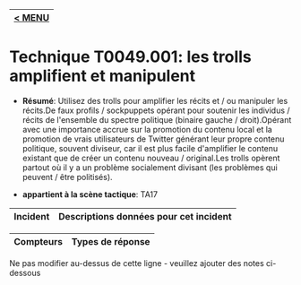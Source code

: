 |[< MENU](../../README.md)|
|---|
# Technique T0049.001: les trolls amplifient et manipulent

* **Résumé**: Utilisez des trolls pour amplifier les récits et / ou manipuler les récits.De faux profils / sockpuppets opérant pour soutenir les individus / récits de l'ensemble du spectre politique (binaire gauche / droit).Opérant avec une importance accrue sur la promotion du contenu local et la promotion de vrais utilisateurs de Twitter générant leur propre contenu politique, souvent diviseur, car il est plus facile d'amplifier le contenu existant que de créer un contenu nouveau / original.Les trolls opèrent partout où il y a un problème socialement divisant (les problèmes qui peuvent / être politisés).

* **appartient à la scène tactique**: TA17


|Incident |Descriptions données pour cet incident |
|-------- |-------------------- |



|Compteurs |Types de réponse |
|-------- |-------------- |


Ne pas modifier au-dessus de cette ligne - veuillez ajouter des notes ci-dessous